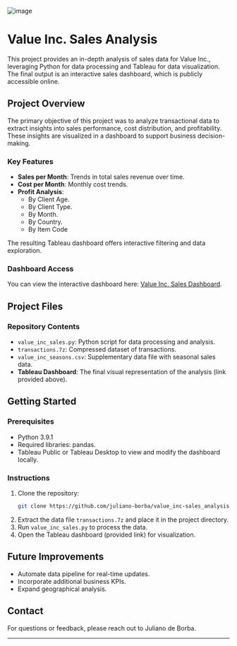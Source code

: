 ![image](https://github.com/user-attachments/assets/b68b5889-b0cf-4ebe-8dad-df5e2c64280f)

# Value Inc. Sales Analysis

This project provides an in-depth analysis of sales data for Value Inc., leveraging Python for data processing and Tableau for data visualization. The final output is an interactive sales dashboard, which is publicly accessible online.

## Project Overview

The primary objective of this project was to analyze transactional data to extract insights into sales performance, cost distribution, and profitability. These insights are visualized in a dashboard to support business decision-making.

### Key Features
- **Sales per Month**: Trends in total sales revenue over time.
- **Cost per Month**: Monthly cost trends.
- **Profit Analysis**:
  - By Client Age.
  - By Client Type.
  - By Month.
  - By Country.
  - By Item Code

The resulting Tableau dashboard offers interactive filtering and data exploration.

### Dashboard Access
You can view the interactive dashboard here: [Value Inc. Sales Dashboard](https://public.tableau.com/app/profile/juliano.de.borba/viz/ValueInc_-SalesAnalysis/Painel1).

## Project Files

### Repository Contents
- `value_inc_sales.py`: Python script for data processing and analysis.
- `transactions.7z`: Compressed dataset of transactions.
- `value_inc_seasons.csv`: Supplementary data file with seasonal sales data.
- **Tableau Dashboard**: The final visual representation of the analysis (link provided above).

## Getting Started

### Prerequisites
- Python 3.9.1
- Required libraries: pandas.
- Tableau Public or Tableau Desktop to view and modify the dashboard locally.

### Instructions
1. Clone the repository:
   ```bash
   git clone https://github.com/juliano-borba/value_inc-sales_analysis.git
   ```
2. Extract the data file `transactions.7z` and place it in the project directory.
3. Run `value_inc_sales.py` to process the data.
4. Open the Tableau dashboard (provided link) for visualization.

## Future Improvements
- Automate data pipeline for real-time updates.
- Incorporate additional business KPIs.
- Expand geographical analysis.

## Contact
For questions or feedback, please reach out to Juliano de Borba.

---

